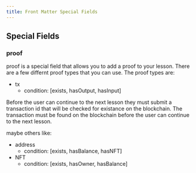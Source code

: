 ```yaml
---
title: Front Matter Special Fields
---
```


## Special Fields

### proof

proof is a special field that allows you to add a proof to your lesson. There are a few differnt proof types that you can use. The proof types are:

-   tx
    -   condition: [exists, hasOutput, hasInput]

Before the user can continue to the next lesson they must submit a transaction id that will be checked for existance on the blockchain. The transaction must be found on the blockchain before the user can continue to the next lesson.

maybe others like:

-   address
    -   condition: [exists, hasBalance, hasNFT]
-   NFT
    -   condition: [exists, hasOwner, hasBalance]
